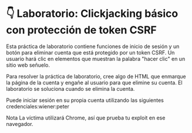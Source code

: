 # 👇 Laboratorio: Clickjacking básico con protección de token CSRF

Esta práctica de laboratorio contiene funciones de inicio de sesión y un botón para eliminar cuenta que está protegido por un token CSRF. Un usuario hará clic en elementos que muestran la palabra "hacer clic" en un sitio web señuelo.

Para resolver la práctica de laboratorio, cree algo de HTML que enmarque la página de la cuenta y engañe al usuario para que elimine su cuenta. El laboratorio se soluciona cuando se elimina la cuenta.

Puede iniciar sesión en su propia cuenta utilizando las siguientes credenciales:wiener:peter

Nota La víctima utilizará Chrome, así que prueba tu exploit en ese navegador.
